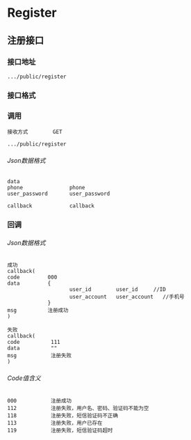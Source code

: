 # Register #
## 注册接口


### 接口地址


```
.../public/register
```

### 接口格式

### 调用

```
接收方式        GET
```

```
.../public/register
```

###### Json数据格式
```
data
phone               phone
user_password       user_password

callback            callback
```

### 回调
###### Json数据格式

```
成功
callback(
code         000
data         {
                    user_id        user_id     //ID
                    user_account   user_account   //手机号
             }
msg          注册成功
)
```

```
失败
callback(
code          111
data          ""
msg           注册失败
)
```

###### Code值含义

```
000           注册成功
112           注册失败，用户名、密码、验证码不能为空
118           注册失败，短信验证码不正确
113           注册失败，用户已存在
119           注册失败，短信验证码超时
```